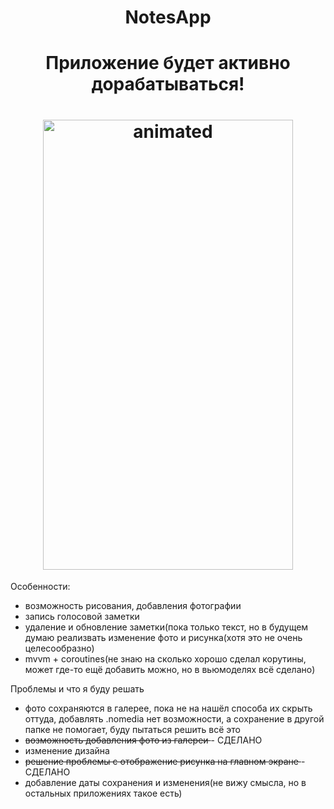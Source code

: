 <h1 align="center">NotesApp</h1>
<h1 align="center">Приложение будет активно дорабатываться!</h1>
<h1 align="center">
  <img src="https://github.com/lakinsbeast/NoteApp/blob/master/demonstrate.gif" alt="animated" width="400" height="720"/>
</h1>

Особенности:
<ul>
   <li>возможность рисования, добавления фотографии</li>
   <li>запись голосовой заметки</li>
   <li>удаление и обновление заметки(пока только текст, но в будущем думаю реализвать изменение фото и рисунка(хотя это не очень целесообразно)</li>
  <li>mvvm + coroutines(не знаю на сколько хорошо сделал корутины, может где-то ещё добавить можно, но в вьюмоделях всё сделано)</li>
  </ul>
</h1>

Проблемы и что я буду решать
<ul>
    <li> фото сохраняются в галерее, пока не на нашёл способа их скрыть оттуда, добавлять .nomedia нет возможности, а сохранение в другой папке не помогает, буду пытаться решить всё это </li>
   <li> <s> возможность добавления фото из галереи </s> - СДЕЛАНО </li>
  <li>изменение дизайна</li>
  <li> <s> решение проблемы с отображение рисунка на главном экране </s> - СДЕЛАНО </li>
    <li>добавление даты сохранения и изменения(не вижу смысла, но в остальных приложениях такое есть)</li>
  </ul>
</h1>
